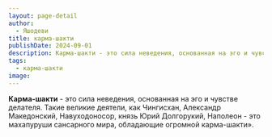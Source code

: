 ```yaml
---
layout: page-detail
author:
  - Яшодеви
title: карма-шакти
publishDate: 2024-09-01
description: Карма-шакти - это сила неведения, основанная на эго и чувстве делателя.
tags:
  - карма-шакти
image:
---
```

**Карма-шакти** - это сила неведения, основанная на эго и чувстве делателя. Такие великие деятели, как Чингисхан, Александр Македонский, Навуходоносор, князь Юрий Долгорукий, Наполеон - это махапуруши сансарного мира, обладающие огромной карма-шакти».

